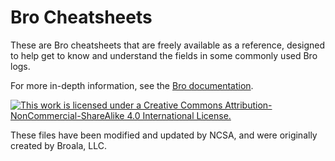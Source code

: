 Bro Cheatsheets
===============

These are  Bro cheatsheets that are freely available as a reference, designed to help get to know and understand the fields in some commonly used Bro logs.

For more in-depth information, see the [Bro documentation](https://www.bro.org/sphinx/script-reference/log-files.html).

[![This work is licensed under a Creative Commons Attribution-NonCommercial-ShareAlike 4.0 International License.](https://i.creativecommons.org/l/by-nc-sa/4.0/88x31.png "CC-BY-NC-SA")](http://creativecommons.org/licenses/by-nc-sa/4.0/)

These files have been modified and updated by NCSA, and were originally created by Broala, LLC.
